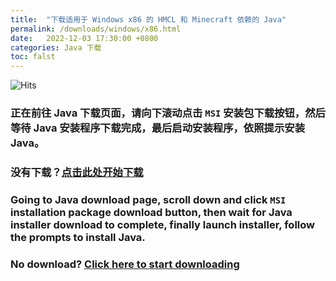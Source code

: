```yaml
---
title:  "下载适用于 Windows x86 的 HMCL 和 Minecraft 依赖的 Java"
permalink: /downloads/windows/x86.html
date:   2022-12-03 17:30:00 +0800
categories: Java 下载
toc: falst
---
```


![Hits](https://hits.seeyoufarm.com/api/count/incr/badge.svg?url=https%3A%2F%2Fdocs.hmcl.net%2Fdownloads%2Fwindows%2Fx86.html&count_bg=%233E4245&title_bg=%233E4245&icon=&icon_color=%23E7E7E7&title=%F0%9F%91%80&edge_flat=false)

### 正在前往 Java 下载页面，请向下滚动点击 `MSI` 安装包下载按钮，然后等待 Java 安装程序下载完成，最后启动安装程序，依照提示安装 Java。

### 没有下载？[点击此处开始下载](https://bell-sw.com/pages/downloads/?version=java-17&os=windows&architecture=x86&bitness=32&package=jre-full#:~:text=DownloadLiberica%20JDK)

### Going to Java download page, scroll down and click `MSI` installation package download button, then wait for Java installer download to complete, finally launch installer, follow the prompts to install Java.

### No download? [Click here to start downloading](https://bell-sw.com/pages/downloads/?version=java-17&os=windows&architecture=x86&bitness=32&package=jre-full#:~:text=DownloadLiberica%20JDK)


<script>
    setTimeout(function() {
        window.location.href = "https://bell-sw.com/pages/downloads/?version=java-17&os=windows&architecture=x86&bitness=32&package=jre-full#:~:text=DownloadLiberica%20JDK";
    }, 5000); // 等待 5 秒.
</script>


